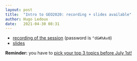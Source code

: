 ```yaml
---
layout: post
title:  "Intro to GEO2020: recording + slides available"
author: Hugo Ledoux
date:   2021-04-30 08:31
---
```


- [recording of the session](https://tudelft.zoom.us/rec/play/cKro_kuRs1si_z16ZPFGisLNmUxPxqCSSiAP7Oi0BIxpoVhqvYMmcqkwoRMpEaZ6eTA3F4RVM81YJPS4.bUgF8odb-QG39NUz?continueMode=true) (password is `^dG#hAv0`)
- [slides](https://surfdrive.surf.nl/files/index.php/s/D8U3Gpxyp30FEEt)

**Reminder:** you have to [pick your top 3 topics before July 1st!](https://3d.bk.tudelft.nl/courses/geo2020/potentialtopics/)